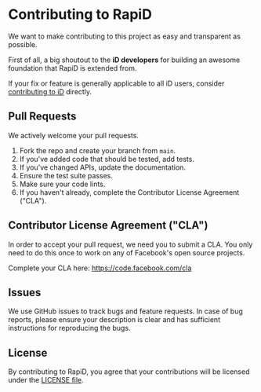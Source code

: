 # Contributing to RapiD
We want to make contributing to this project as easy and transparent as possible.

First of all, a big shoutout to the **iD developers** for building an awesome foundation that RapiD is extended from.

If your fix or feature is generally applicable to all iD users, consider [contributing to iD](https://github.com/openstreetmap/iD/blob/develop/CONTRIBUTING.md) directly.


## Pull Requests
We actively welcome your pull requests.

1. Fork the repo and create your branch from `main`.
2. If you've added code that should be tested, add tests.
3. If you've changed APIs, update the documentation.
4. Ensure the test suite passes.
5. Make sure your code lints.
6. If you haven't already, complete the Contributor License Agreement ("CLA").

## Contributor License Agreement ("CLA")
In order to accept your pull request, we need you to submit a CLA. You only need
to do this once to work on any of Facebook's open source projects.

Complete your CLA here: <https://code.facebook.com/cla>

## Issues
We use GitHub issues to track bugs and feature requests. In case of bug reports, please ensure your description is clear and has sufficient instructions for reproducing the bugs.

## License
By contributing to RapiD, you agree that your contributions will be licensed under the [LICENSE file](LICENSE.md).